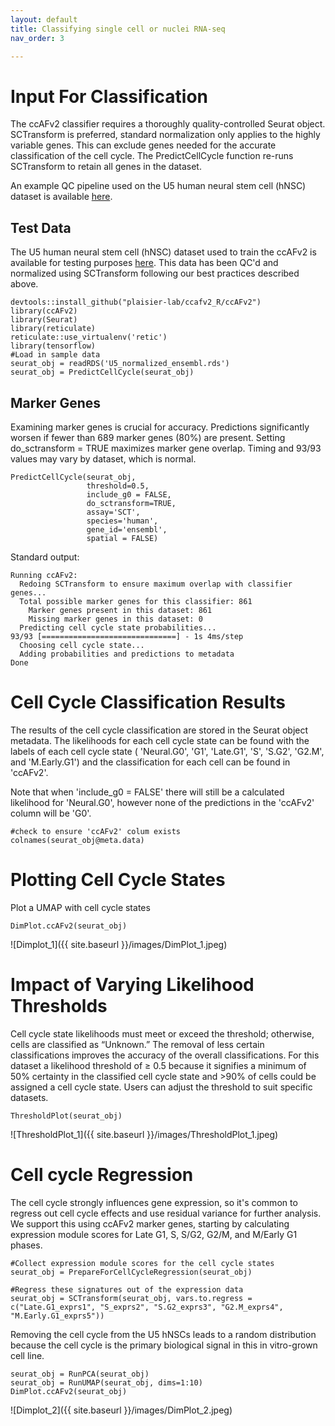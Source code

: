 ```yaml
---
layout: default
title: Classifying single cell or nuclei RNA-seq
nav_order: 3

---
```

# Input For Classification
The ccAFv2 classifier requires a thoroughly quality-controlled Seurat
object. SCTransform is preferred, standard normalization only applies to the
highly variable genes. This can exclude genes needed for the accurate
classification of the cell cycle. The PredictCellCycle
function re-runs SCTransform to retain all genes in the dataset. 

An example QC pipeline used on the U5 human neural stem cell (hNSC) dataset is available
[here](https://github.com/plaisier-lab/FIXLINK).

## Test Data

The U5 human neural stem cell (hNSC) dataset used to train the ccAFv2 is
available for testing purposes
[here](https://zenodo.org/records/10961633/files/U5_normalized_ensembl.rds?download=1).
This data has been QC'd and normalized using SCTransform following our
best practices described above.

```
devtools::install_github("plaisier-lab/ccafv2_R/ccAFv2")
library(ccAFv2)
library(Seurat)
library(reticulate)
reticulate::use_virtualenv('retic')
library(tensorflow)
#Load in sample data
seurat_obj = readRDS('U5_normalized_ensembl.rds')
seurat_obj = PredictCellCycle(seurat_obj)
```
## Marker Genes
Examining marker genes is crucial for accuracy. Predictions
significantly worsen if fewer than 689 marker genes (80%) are present.
Setting do_sctransform = TRUE maximizes marker gene overlap. Timing and
93/93 values may vary by dataset, which is normal.

```
PredictCellCycle(seurat_obj,
                 threshold=0.5,
                 include_g0 = FALSE,
                 do_sctransform=TRUE,
                 assay='SCT',
                 species='human',
                 gene_id='ensembl',
                 spatial = FALSE)

```
Standard output:  
```
Running ccAFv2:
  Redoing SCTransform to ensure maximum overlap with classifier genes...
  Total possible marker genes for this classifier: 861
    Marker genes present in this dataset: 861
    Missing marker genes in this dataset: 0
  Predicting cell cycle state probabilities...
93/93 [==============================] - 1s 4ms/step
  Choosing cell cycle state...
  Adding probabilities and predictions to metadata
Done
```

# Cell Cycle Classification Results

The results of the cell cycle classification are stored in the Seurat
object metadata. The likelihoods for each cell cycle state can be found
with the labels of each cell cycle state ( 'Neural.G0', 'G1', 'Late.G1', 'S',
'S.G2', 'G2.M', and 'M.Early.G1') and the classification for each cell
can be found in 'ccAFv2'.

Note that when 'include_g0 = FALSE' there will still be a calculated likelihood for 'Neural.G0', however none of the predictions in the 'ccAFv2' column will be 'G0'. 
```
#check to ensure 'ccAFv2' colum exists
colnames(seurat_obj@meta.data)
```

# Plotting Cell Cycle States
Plot a UMAP with cell cycle states
```
DimPlot.ccAFv2(seurat_obj)
```
![Dimplot_1]({{ site.baseurl }}/images/DimPlot_1.jpeg)

# Impact of Varying Likelihood Thresholds
Cell cycle state likelihoods must meet or exceed the threshold; otherwise, cells are classified as “Unknown.” The removal of less certain classifications improves the accuracy of the overall classifications. 
For this dataset a likelihood threshold of ≥ 0.5 because it signifies a minimum of 50% certainty in the classified cell cycle state and >90% of cells could be assigned a cell cycle state. Users can adjust the threshold to suit specific datasets.

```
ThresholdPlot(seurat_obj)
```
![ThresholdPlot_1]({{ site.baseurl }}/images/ThresholdPlot_1.jpeg)

# Cell cycle Regression
The cell cycle strongly influences gene expression, so it's common to
regress out cell cycle effects and use residual variance for further
analysis. We support this using ccAFv2 marker genes, starting by
calculating expression module scores for Late G1, S, S/G2, G2/M, and
M/Early G1 phases.

```
#Collect expression module scores for the cell cycle states 
seurat_obj = PrepareForCellCycleRegression(seurat_obj)

#Regress these signatures out of the expression data
seurat_obj = SCTransform(seurat_obj, vars.to.regress = c("Late.G1_exprs1", "S_exprs2", "S.G2_exprs3", "G2.M_exprs4", "M.Early.G1_exprs5"))
```
Removing the cell cycle from the U5 hNSCs leads to a random distribution
because the cell cycle is the primary biological signal in this in
vitro-grown cell line.
```
seurat_obj = RunPCA(seurat_obj)
seurat_obj = RunUMAP(seurat_obj, dims=1:10)
DimPlot.ccAFv2(seurat_obj)
```
![Dimplot_2]({{ site.baseurl }}/images/DimPlot_2.jpeg)
